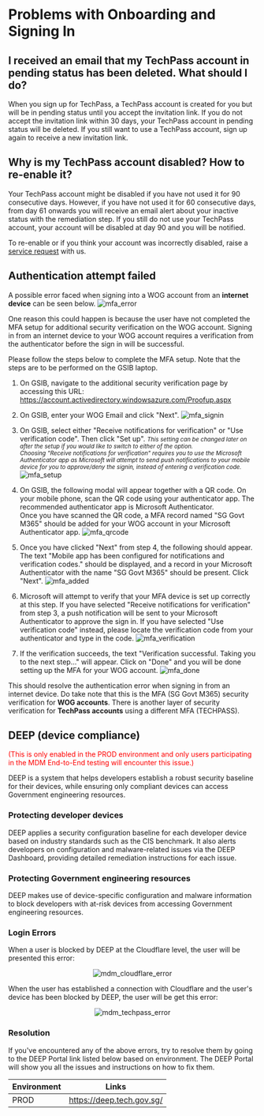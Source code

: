# Problems with Onboarding and Signing In

## I received an email that my TechPass account in pending status has been deleted. What should I do?
When you sign up for TechPass, a TechPass account is created for you but will be in pending status until you accept the invitation link. If you do not accept the invitation link within 30 days, your TechPass account in pending status will be deleted. If you still want to use a TechPass account, sign up again to receive a new invitation link.

## Why is my TechPass account disabled? How to re-enable it?
Your TechPass account might be disabled if you have not used it for 90 consecutive days. However, if you have not used it for 60 consecutive days, from day 61 onwards you will receive an email alert about your inactive status with the remediation step. If you still do not use your TechPass account, your account will be disabled at day 90 and you will be notified.

To re-enable or if you think your account was incorrectly disabled, raise a [service request](https://go.gov.sg/techpass-sr) with us.

<!--Your account might be disabled if you encounter an issue where you've signed in but the system keeps routing you back to the page.

!> Your account can be disabled due to inactivity of 90 days.  
You should receive email alerts to sign in at least once after 60 days of inactivity.

If you are certain that you still need TechPass to access the SG TechStack integrated services and that you should still have valid access. Please contact the respective SG TechStack Product team or us [here](support/overview?id=need-more-help) for help.-->

## Authentication attempt failed

A possible error faced when signing into a WOG account from an **internet device** can be seen below.
![mfa_error](../assets/support/mfa_error.jpg)

One reason this could happen is because the user have not completed the MFA setup for additional security verification on the WOG account. Signing in from an internet device to your WOG account requires a verification from the authenticator before the sign in will be successful.

Please follow the steps below to complete the MFA setup. Note that the steps are to be performed on the GSIB laptop.

1. On GSIB, navigate to the additional security verification page by accessing this URL: https://account.activedirectory.windowsazure.com/Proofup.aspx

2. On GSIB, enter your WOG Email and click "Next".
   ![mfa_signin](../assets/support/mfa_setup_1.jpg)

3. On GSIB, select either "Receive notifications for verification" or "Use verification code". Then click "Set up". <small>*This setting can be changed later on after the setup if you would like to switch to either of the option.*</small><br/><small>*Choosing "Receive notifications for verification" requires you to use the Microsoft Authenticator app as Microsoft will attempt to send push notifications to your mobile device for you to approve/deny the signin, instead of entering a verification code.*</small>
   ![mfa_setup](../assets/support/mfa_setup_2.jpg)

4. On GSIB, the following modal will appear together with a QR code. On your mobile phone, scan the QR code using your authenticator app. The recommended authenticator app is Microsoft Authenticator. <br/> Once you have scanned the QR code, a MFA record named "SG Govt M365" should be added for your WOG account in your Microsoft Authenticator app.
   ![mfa_qrcode](../assets/support/mfa_setup_3.jpg)

5. Once you have clicked "Next" from step 4, the following should appear. The text "Mobile app has been configured for notifications and verification codes." should be displayed, and a record in your Microsoft Authenticator with the name "SG Govt M365" should be present. Click "Next".
   ![mfa_added](../assets/support/mfa_setup_4.jpg)

6. Microsoft will attempt to verify that your MFA device is set up correctly at this step. If you have selected "Receive notifications for verification" from step 3, a push notification will be sent to your Microsoft Authenticator to approve the sign in. If you have selected "Use verification code" instead, please locate the verification code from your authenticator and type in the code.
   ![mfa_verification](../assets/support/mfa_setup_5.jpg)

7. If the verification succeeds, the text "Verification successful. Taking you to the next step..." will appear. Click on "Done" and you will be done setting up the MFA for your WOG account.
   ![mfa_done](../assets/support/mfa_setup_6.jpg)

This should resolve the authentication error when signing in from an internet device. Do take note that this is the MFA (SG Govt M365) security verification for **WOG accounts**. There is another layer of security verification for **TechPass accounts** using a different MFA (TECHPASS).

## DEEP (device compliance)
<span style="color:red">(This is only enabled in the PROD environment and only users participating in the MDM End-to-End testing will encounter this issue.)</span>

DEEP is a system that helps developers establish a robust security baseline for their devices, while ensuring only compliant devices can access Government engineering resources.

### Protecting developer devices
DEEP applies a security configuration baseline for each developer device based on industry standards such as the CIS benchmark. It also alerts developers on configuration and malware-related issues via the DEEP Dashboard, providing detailed remediation instructions for each issue.

### Protecting Government engineering resources
DEEP makes use of device-specific configuration and malware information to block developers with at-risk devices from accessing Government engineering resources.

### Login Errors
When a user is blocked by DEEP at the Cloudflare level, the user will be presented this error:

<span style="display:block;text-align:center">![mdm_cloudflare_error](../assets/support/mdmCloudflareError.png)</span>

When the user has established a connection with Cloudflare and the user's device has been blocked by DEEP, the user will be get this error:

<span style="display:block;text-align:center">![mdm_techpass_error](../assets/support/mdmTechPassError.png)</span>

### Resolution

If you've encountered any of the above errors, try to resolve them by going to the DEEP Portal link listed below based on environment. The DEEP Portal will show you all the issues and instructions on how to fix them.

| Environment | Links                     |
| ----------- | ------------------------- |
| PROD        | https://deep.tech.gov.sg/ |
